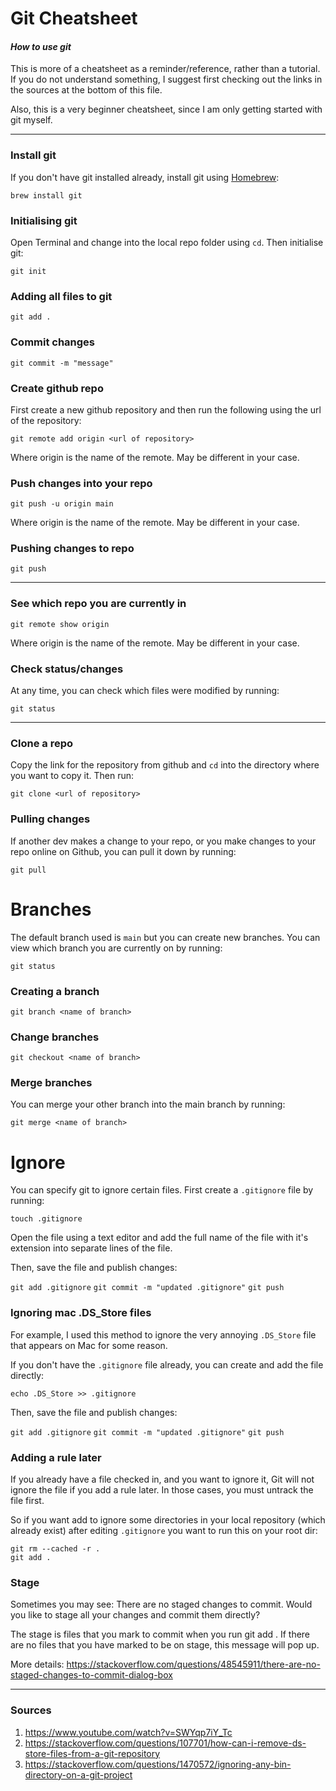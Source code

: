 # Git Cheatsheet
#### _How to use git_

This is more of a cheatsheet as a reminder/reference, rather than a tutorial. If you do not understand something, I suggest first checking out the links in the sources at the bottom of this file.

Also, this is a very beginner cheatsheet, since I am only getting started with git myself.

***
### Install git

If you don't have git installed already, install git using [Homebrew](https://brew.sh):

`brew install git`

### Initialising git
Open Terminal and change into the local repo folder using `cd`. Then initialise git:

`git init`

### Adding all files to git
`git add .`

### Commit changes
`git commit -m "message"`

### Create github repo
First create a new github repository and then run the following using the url of the repository:

`git remote add origin <url of repository>`

Where origin is the name of the remote. May be different in your case. 


### Push changes into your repo

`git push -u origin main`

Where origin is the name of the remote. May be different in your case. 


### Pushing changes to repo

`git push`

***

### See which repo you are currently in

`git remote show origin`

Where origin is the name of the remote. May be different in your case. 


### Check status/changes
At any time, you can check which files were modified by running:

`git status`

***

### Clone a repo

Copy the link for the repository from github and `cd` into the directory where you want to copy it. Then run:

`git clone <url of repository>`


### Pulling changes
If another dev makes a change to your repo, or you make changes to your repo online on Github, you can pull it down by running:

`git pull`


# Branches

The default branch used is `main` but you can create new branches. You can view which branch you are currently on by running:

`git status`

### Creating a branch

`git branch <name of branch>`

### Change branches

`git checkout <name of branch>`

### Merge branches
You can merge your other branch into the main branch by running:

`git merge <name of branch>`

# Ignore

You can specify git to ignore certain files. First create a `.gitignore` file by running:

`touch .gitignore`

Open the file using a text editor and add the full name of the file with it's extension into separate lines of the file.

Then, save the file and publish changes:

`git add .gitignore`
`git commit -m "updated .gitignore"`
`git push`


### Ignoring mac .DS_Store files

For example, I used this method to ignore the very annoying `.DS_Store` file that appears on Mac for some reason.

If you don't have the `.gitignore` file already, you can create and add the file directly:

`echo .DS_Store >> .gitignore`

Then, save the file and publish changes:

`git add .gitignore`
`git commit -m "updated .gitignore"`
`git push`

### Adding a rule later

If you already have a file checked in, and you want to ignore it, Git will not ignore the file if you add a rule later. In those cases, you must untrack the file first.

So if you want add to ignore some directories in your local repository (which already exist) after editing `.gitignore` you want to run this on your root dir:

```
git rm --cached -r .
git add .
```

### Stage
Sometimes you may see: There are no staged changes to commit.
Would you like to stage all your changes and commit them directly?

The stage is files that you mark to commit when you run git add . 
If there are no files that you have marked to be on stage, this message will pop up. 

More details:
https://stackoverflow.com/questions/48545911/there-are-no-staged-changes-to-commit-dialog-box




***

### Sources

1. https://www.youtube.com/watch?v=SWYqp7iY_Tc
1. https://stackoverflow.com/questions/107701/how-can-i-remove-ds-store-files-from-a-git-repository
1. https://stackoverflow.com/questions/1470572/ignoring-any-bin-directory-on-a-git-project
